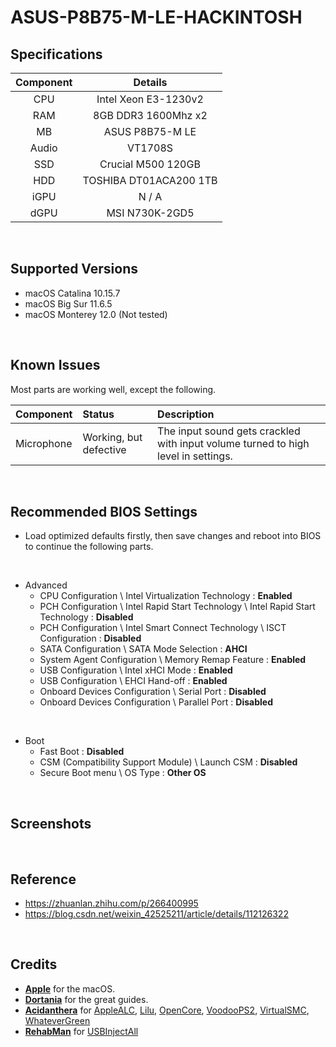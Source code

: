 # ASUS-P8B75-M-LE-HACKINTOSH

## Specifications
| Component | Details |
|:---:|:---:|
| CPU | Intel Xeon E3-1230v2 |
| RAM | 8GB DDR3 1600Mhz x2 |
| MB | ASUS P8B75-M LE |
| Audio | VT1708S |
| SSD | Crucial M500 120GB |
| HDD | TOSHIBA DT01ACA200 1TB |
| iGPU | N / A |
| dGPU | MSI N730K-2GD5 |
<br>

## Supported Versions
- macOS Catalina 10.15.7
- macOS Big Sur 11.6.5
- macOS Monterey 12.0 (Not tested)
<br>

## Known Issues
Most parts are working well, except the following.

| Component | Status | Description |
|:---|:---|:---|
| Microphone | Working, but defective | The input sound gets crackled with input volume turned to high level in settings.<br> |

<br>

## Recommended BIOS Settings
- Load optimized defaults firstly, then save changes and reboot into BIOS to continue the following parts.

<br>

- Advanced 
  - CPU Configuration \ Intel Virtualization Technology : **Enabled**
  - PCH Configuration \ Intel Rapid Start Technology \ Intel Rapid Start Technology : **Disabled**
  - PCH Configuration \ Intel Smart Connect Technology \ ISCT Configuration : **Disabled**
  - SATA Configuration \ SATA Mode Selection : **AHCI**
  - System Agent Configuration \ Memory Remap Feature : **Enabled**
  - USB Configuration \ Intel xHCI Mode : **Enabled**
  - USB Configuration \ EHCI Hand-off : **Enabled**
  - Onboard Devices Configuration \ Serial Port : **Disabled**
  - Onboard Devices Configuration \ Parallel Port : **Disabled**

<br>

- Boot
  - Fast Boot : **Disabled**
  - CSM (Compatibility Support Module) \ Launch CSM : **Disabled**
  - Secure Boot menu \ OS Type : **Other OS**
<br>

## Screenshots
<br>

## Reference
- <https://zhuanlan.zhihu.com/p/266400995>
- <https://blog.csdn.net/weixin_42525211/article/details/112126322>
<br>

## Credits
- [**Apple**](https://www.apple.com/tw/) for the macOS.
- [**Dortania**](https://github.com/dortania) for the great guides.
- [**Acidanthera**](https://github.com/acidanthera) for [AppleALC](https://github.com/acidanthera/AppleALC), [Lilu](https://github.com/acidanthera/Lilu), [OpenCore](https://github.com/acidanthera/OpenCorePkg), [VoodooPS2](https://github.com/acidanthera/VoodooPS2), [VirtualSMC](https://github.com/acidanthera/VirtualSMC), [WhateverGreen](https://github.com/acidanthera/WhateverGreen)
- [**RehabMan**](https://github.com/RehabMan) for [USBInjectAll](https://github.com/RehabMan/OS-X-USB-Inject-All)
